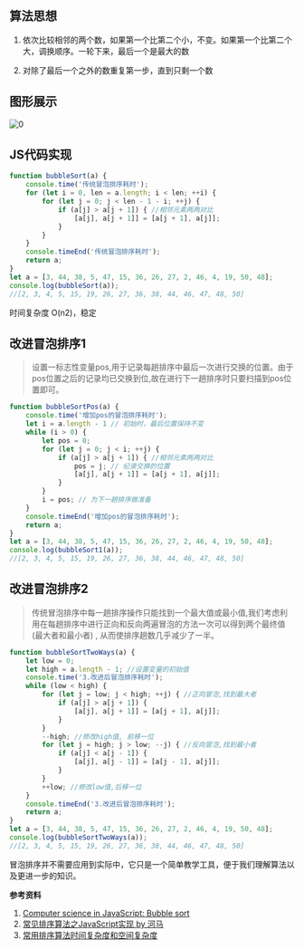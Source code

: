 ## 算法思想

1. 依次比较相邻的两个数，如果第一个比第二个小，不变。如果第一个比第二个大，调换顺序。一轮下来，最后一个是最大的数

2. 对除了最后一个之外的数重复第一步，直到只剩一个数

## 图形展示
![0](https://user-images.githubusercontent.com/12554487/29298877-8904f286-819d-11e7-803c-a6322801aafa.gif)

## JS代码实现

``` javascript
function bubbleSort(a) {
    console.time('传统冒泡排序耗时');
    for (let i = 0, len = a.length; i < len; ++i) {
        for (let j = 0; j < len - 1 - i; ++j) {
            if (a[j] > a[j + 1]) { //相邻元素两两对比
                [a[j], a[j + 1]] = [a[j + 1], a[j]];
            }
        }
    }
    console.timeEnd('传统冒泡排序耗时');
    return a;
}
let a = [3, 44, 38, 5, 47, 15, 36, 26, 27, 2, 46, 4, 19, 50, 48];
console.log(bubbleSort(a));
//[2, 3, 4, 5, 15, 19, 26, 27, 36, 38, 44, 46, 47, 48, 50]
```

时间复杂度 O(n2)，稳定

## 改进冒泡排序1

> 设置一标志性变量pos,用于记录每趟排序中最后一次进行交换的位置。由于pos位置之后的记录均已交换到位,故在进行下一趟排序时只要扫描到pos位置即可。

``` javascript
function bubbleSortPos(a) {
    console.time('增加pos的冒泡排序耗时');
    let i = a.length - 1 // 初始时，最后位置保持不变
    while (i > 0) {
        let pos = 0;
        for (let j = 0; j < i; ++j) {
            if (a[j] > a[j + 1]) { //相邻元素两两对比
                pos = j; // 纪录交换的位置
                [a[j], a[j + 1]] = [a[j + 1], a[j]];
            }
        }
        i = pos; // 为下一趟排序做准备
    }
    console.timeEnd('增加pos的冒泡排序耗时');
    return a;
}
let a = [3, 44, 38, 5, 47, 15, 36, 26, 27, 2, 46, 4, 19, 50, 48];
console.log(bubbleSort1(a));
//[2, 3, 4, 5, 15, 19, 26, 27, 36, 38, 44, 46, 47, 48, 50]
```
## 改进冒泡排序2

> 传统冒泡排序中每一趟排序操作只能找到一个最大值或最小值,我们考虑利用在每趟排序中进行正向和反向两遍冒泡的方法一次可以得到两个最终值(最大者和最小者) , 从而使排序趟数几乎减少了一半。

``` javascript
function bubbleSortTwoWays(a) {
    let low = 0;
    let high = a.length - 1; //设置变量的初始值
    console.time('3.改进后冒泡排序耗时');
    while (low < high) {
        for (let j = low; j < high; ++j) { //正向冒泡,找到最大者
            if (a[j] > a[j + 1]) {
                [a[j], a[j + 1]] = [a[j + 1], a[j]];
            }
        }
        --high; //修改high值, 前移一位
        for (let j = high; j > low; --j) { //反向冒泡,找到最小者
            if (a[j] < a[j - 1]) {
                [a[j], a[j - 1]] = [a[j - 1], a[j]];
            }
        }
        ++low; //修改low值,后移一位
    }
    console.timeEnd('3.改进后冒泡排序耗时');
    return a;
}
let a = [3, 44, 38, 5, 47, 15, 36, 26, 27, 2, 46, 4, 19, 50, 48];
console.log(bubbleSortTwoWays(a)); 
//[2, 3, 4, 5, 15, 19, 26, 27, 36, 38, 44, 46, 47, 48, 50]
```

冒泡排序并不需要应用到实际中，它只是一个简单教学工具，便于我们理解算法以及更进一步的知识。

**参考资料**
1. [Computer science in JavaScript: Bubble sort](https://www.nczonline.net/blog/2009/05/26/computer-science-in-javascript-bubble-sort/)
1. [常见排序算法之JavaScript实现 by 河马](https://zhuanlan.zhihu.com/p/28130533)
1. [常用排序算法时间复杂度和空间复杂度](http://blog.csdn.net/xiexievv/article/details/45795719)
